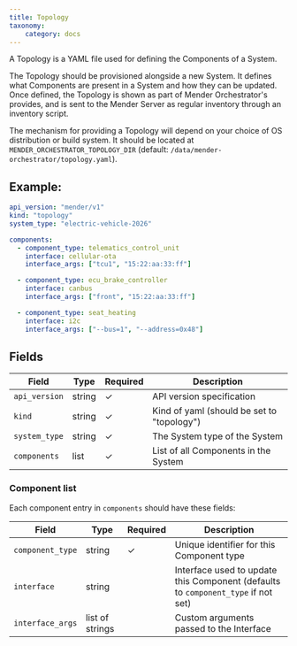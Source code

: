 ```yaml
---
title: Topology
taxonomy:
    category: docs
---
```


A Topology is a YAML file used for defining the Components of a System.

The Topology should be provisioned alongside a new System. It defines what Components are present in a System and how they can be updated. Once defined, the Topology is shown as part of Mender Orchestrator's provides, and is sent to the Mender Server as regular inventory through an inventory script.

The mechanism for providing a Topology will depend on your choice of OS distribution or build system.
It should be located at `MENDER_ORCHESTRATOR_TOPOLOGY_DIR` (default: `/data/mender-orchestrator/topology.yaml`).

## Example:

```yaml
api_version: "mender/v1"
kind: "topology"
system_type: "electric-vehicle-2026"

components:
  - component_type: telematics_control_unit
    interface: cellular-ota
    interface_args: ["tcu1", "15:22:aa:33:ff"]

  - component_type: ecu_brake_controller
    interface: canbus
    interface_args: ["front", "15:22:aa:33:ff"]

  - component_type: seat_heating
    interface: i2c
    interface_args: ["--bus=1", "--address=0x48"]
```

## Fields

| Field | Type | Required | Description |
|-------|------|----------|-------------|
| `api_version` | string | ✓ | API version specification |
| `kind` | string | ✓ | Kind of yaml (should be set to "topology") |
| `system_type` | string | ✓ | The System type of the System |
| `components` | list | ✓ | List of all Components in the System |

### Component list
Each component entry in `components` should have these fields:

| Field | Type | Required | Description |
|-------|------|----------|-------------|
| `component_type` | string | ✓ | Unique identifier for this Component type |
| `interface` | string | | Interface used to update this Component (defaults to `component_type` if not set)|
| `interface_args` | list of strings | | Custom arguments passed to the Interface |
